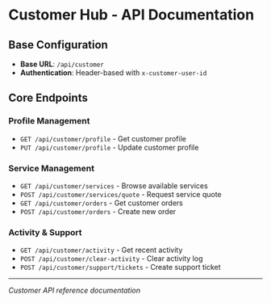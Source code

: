 # Customer Hub - API Documentation

## Base Configuration
- **Base URL**: `/api/customer`
- **Authentication**: Header-based with `x-customer-user-id`

## Core Endpoints

### Profile Management
- `GET /api/customer/profile` - Get customer profile
- `PUT /api/customer/profile` - Update customer profile

### Service Management
- `GET /api/customer/services` - Browse available services
- `POST /api/customer/services/quote` - Request service quote
- `GET /api/customer/orders` - Get customer orders
- `POST /api/customer/orders` - Create new order

### Activity & Support
- `GET /api/customer/activity` - Get recent activity
- `POST /api/customer/clear-activity` - Clear activity log
- `POST /api/customer/support/tickets` - Create support ticket

---

*Customer API reference documentation*
